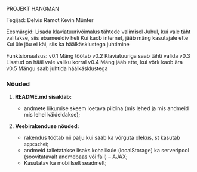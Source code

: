 PROJEKT HANGMAN

Tegijad:
        Delvis Ramot
        Kevin Münter

Eesmärgid:
          Lisada klaviatuurivõimalus tähtede valimisel
          Juhul, kui vale täht valitakse, siis ebameeldiv heli
          Kui kaob internet, jääb mäng kasutajale ette
          Kui üle jõu ei käi, siis ka häälkäsklustega juhtimine

Funktsionaalsus:
                v0.1 Mäng töötab
                v0.2 Klaviatuuriga saab tähti valida
                v0.3 Lisatud on hääl vale valiku korral
                v0.4 Mäng jääb ette, kui võrk kaob ära
                v0.5 Mängu saab juhtida häälkäsklustega


### Nõuded

1. **README.md sisaldab:**
    * andmete liikumise skeem loetava pildina (mis lehed ja mis andmeid mis lehel käideldakse);

2. **Veebirakenduse nõuded:**
    * rakendus töötab nii palju kui saab ka võrguta olekus, st kasutab `appcache`i;
    * andmeid talletatakse lisaks kohalikule (localStorage) ka serveripool (soovitatavalt andmebaas või fail) – AJAX;
    * Kasutatav ka mobiilselt seadmelt;
